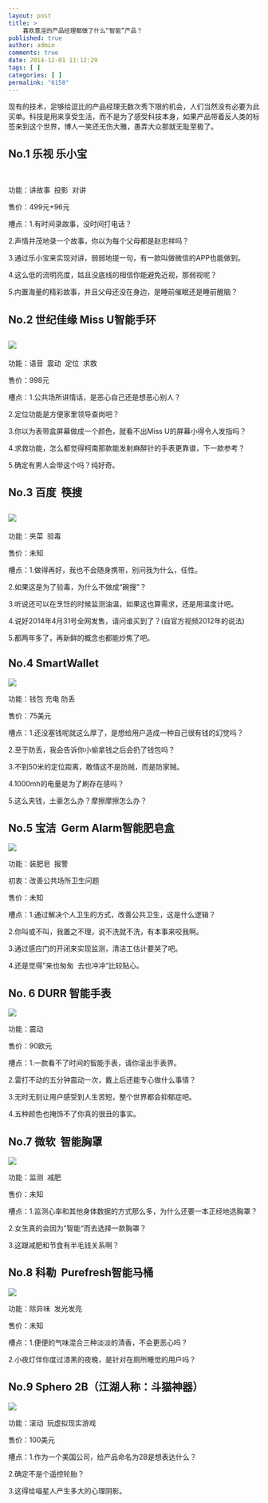 ```yaml
---
layout: post
title: >
    喜欢意淫的产品经理都做了什么“智能”产品？
published: true
author: admin
comments: true
date: 2014-12-01 11:12:29
tags: [ ]
categories: [ ]
permalink: "6158"
---
```

现有的技术，足够给逗比的产品经理无数次秀下限的机会，人们当然没有必要为此买单。科技是用来享受生活，而不是为了感受科技本身，如果产品带着反人类的标签来到这个世界，博人一笑还无伤大雅，愚弄大众那就无耻至极了。

## No.1 乐视 乐小宝

&nbsp;

功能：讲故事  投影  对讲

售价：499元+96元

槽点：1.有时间录故事，没时间打电话？

2.声情并茂地录一个故事，你以为每个父母都是赵忠祥吗？

3.通过乐小宝来实现对讲，弱弱地提一句，有一款叫做微信的APP也能做到。

4.这么低的流明亮度，姑且没底线的相信你能避免近视，那弱视呢？

5.内置海量的精彩故事，并且父母还没在身边，是睡前催眠还是睡前醒脑？

## No.2 世纪佳缘 Miss U智能手环

## ![][1]

功能：语音  震动  定位  求救

售价：998元

槽点：1.公共场所讲情话，是恶心自己还是想恶心别人？

2.定位功能是方便家里领导查岗吧？

3.你以为表带盒屏幕做成一个颜色，就看不出Miss U的屏幕小得令人发指吗？

4.求救功能，怎么都觉得柯南那款能发射麻醉针的手表更靠谱，下一款参考？

5.确定有男人会带这个吗？纯好奇。

## No.3 百度  筷搜

## ![][2]

功能：夹菜  验毒

售价：未知

槽点：1.做得再好，我也不会随身携带，别问我为什么，任性。

2.如果这是为了验毒，为什么不做成“碗搜”？

3.听说还可以在烹饪的时候监测油温，如果这也算需求，还是用温度计吧。

4.说好2014年4月31号全网发售，请问谁买到了？(自官方视频2012年的说法)

5.都两年多了，再新鲜的概念也都能炒焦了吧。

## No.4 SmartWallet

![][3]

功能：钱包 充电 防丢

售价：75美元

槽点：1.还没塞钱呢就这么厚了，是想给用户造成一种自己很有钱的幻觉吗？

2.至于防丢，我会告诉你小偷拿钱之后会扔了钱包吗？

3.不到50米的定位距离，敢情这不是防贼，而是防家贼。

4.1000mh的电量是为了刷存在感吗？

5.这么夹钱，土豪怎么办？摩擦摩擦怎么办？

## No.5 宝洁  Germ Alarm智能肥皂盒

![][4]

功能：装肥皂  报警

初衷：改善公共场所卫生问题

售价：未知

槽点：1.通过解决个人卫生的方式，改善公共卫生，这是什么逻辑？

2.你叫或不叫，我置之不理，说不洗就不洗，有本事来咬我啊。

3.通过感应门的开闭来实现监测，清洁工估计要哭了吧。

4.还是觉得”来也匆匆  去也冲冲“比较贴心。

## No. 6 DURR 智能手表

![][5]

功能：震动

售价：90欧元

槽点：1.一款看不了时间的智能手表，请你滚出手表界。

2.雷打不动的五分钟震动一次，戴上后还能专心做什么事情？

3.无时无刻让用户感受到人生苦短，整个世界都会抑郁症吧。

4.五种颜色也掩饰不了你真的很丑的事实。

## No.7 微软  智能胸罩

![][6]

功能：监测  减肥

售价：未知

槽点：1.监测心率和其他身体数据的方式那么多，为什么还要一本正经地选胸罩？

2.女生真的会因为”智能“而去选择一款胸罩？

3.这跟减肥和节食有半毛钱关系啊？

## No.8 科勒  Purefresh智能马桶

![][7]

功能：除异味  发光发亮

售价：未知

槽点：1.便便的气味混合三种淡淡的清香，不会更恶心吗？

2.小夜灯伴你度过漆黑的夜晚，是针对在厕所睡觉的用户吗？

## No.9 Sphero 2B（江湖人称：斗猫神器）

![][8]

功能：滚动  玩虚拟现实游戏

售价：100美元

槽点：1.作为一个美国公司，给产品命名为2B是想表达什么？

2.确定不是个遥控轮胎？

3.这得给喵星人产生多大的心理阴影。

 [1]: http://yongz.com/yz/wp-content/uploads/2014/12/7df2a93a1c26162427fac86b625581cd.jpg
 [2]: http://yongz.com/yz/wp-content/uploads/2014/12/5b851bcf36ac8a8510c946f3ce1e8609.jpg
 [3]: http://yongz.com/yz/wp-content/uploads/2014/12/7658ac568402c4c088715931c87b5d7c.jpg
 [4]: http://yongz.com/yz/wp-content/uploads/2014/12/bc770eb318686208181dda8eb0c73762.jpg
 [5]: http://yongz.com/yz/wp-content/uploads/2014/12/fdfe6afc9f4348c2fcc9d1404a9c7b86.jpg
 [6]: http://yongz.com/yz/wp-content/uploads/2014/12/c86c9e5eefcd38570f69abadded37faa.jpg
 [7]: http://yongz.com/yz/wp-content/uploads/2014/12/b3c23206010e14699de8f26b0d7b3882.jpg
 [8]: http://yongz.com/yz/wp-content/uploads/2014/12/e51c9ff2dbf585e00dc1d3218c10f58f.jpg